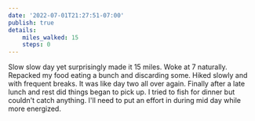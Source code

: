 ```yaml
---
date: '2022-07-01T21:27:51-07:00'
publish: true
details:
    miles_walked: 15
    steps: 0
---
```

Slow slow day yet surprisingly made it 15 miles. Woke at 7 naturally. Repacked my food eating a bunch and discarding some. Hiked slowly and with frequent breaks. It was like day two all over again. Finally after a late lunch and rest did things began to pick up. I tried to fish for dinner but couldn't catch anything. I'll need to put an effort in during mid day while more energized. 